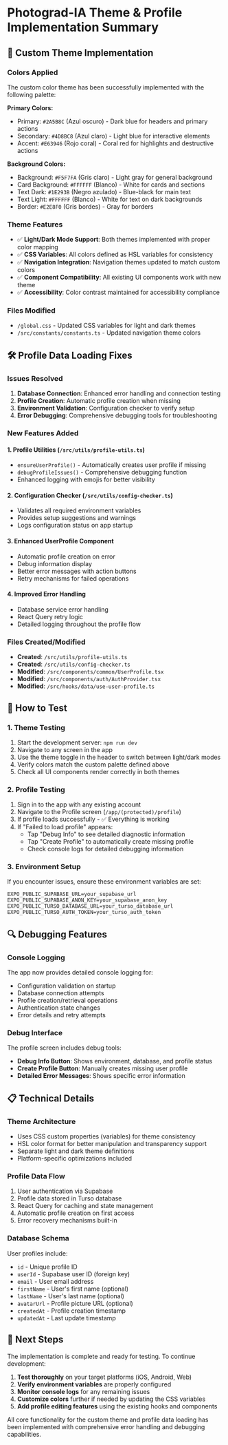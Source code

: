 # Photograd-IA Theme & Profile Implementation Summary

## 🎨 Custom Theme Implementation

### Colors Applied
The custom color theme has been successfully implemented with the following palette:

**Primary Colors:**
- Primary: `#2A5B8C` (Azul oscuro) - Dark blue for headers and primary actions
- Secondary: `#4D8BC8` (Azul claro) - Light blue for interactive elements
- Accent: `#E63946` (Rojo coral) - Coral red for highlights and destructive actions

**Background Colors:**
- Background: `#F5F7FA` (Gris claro) - Light gray for general background
- Card Background: `#FFFFFF` (Blanco) - White for cards and sections
- Text Dark: `#1E293B` (Negro azulado) - Blue-black for main text
- Text Light: `#FFFFFF` (Blanco) - White for text on dark backgrounds
- Border: `#E2E8F0` (Gris bordes) - Gray for borders

### Theme Features
- ✅ **Light/Dark Mode Support**: Both themes implemented with proper color mapping
- ✅ **CSS Variables**: All colors defined as HSL variables for consistency
- ✅ **Navigation Integration**: Navigation themes updated to match custom colors
- ✅ **Component Compatibility**: All existing UI components work with new theme
- ✅ **Accessibility**: Color contrast maintained for accessibility compliance

### Files Modified
- `/global.css` - Updated CSS variables for light and dark themes
- `/src/constants/constants.ts` - Updated navigation theme colors

## 🛠️ Profile Data Loading Fixes

### Issues Resolved
1. **Database Connection**: Enhanced error handling and connection testing
2. **Profile Creation**: Automatic profile creation when missing
3. **Environment Validation**: Configuration checker to verify setup
4. **Error Debugging**: Comprehensive debugging tools for troubleshooting

### New Features Added

#### 1. Profile Utilities (`/src/utils/profile-utils.ts`)
- `ensureUserProfile()` - Automatically creates user profile if missing
- `debugProfileIssues()` - Comprehensive debugging function
- Enhanced logging with emojis for better visibility

#### 2. Configuration Checker (`/src/utils/config-checker.ts`)
- Validates all required environment variables
- Provides setup suggestions and warnings
- Logs configuration status on app startup

#### 3. Enhanced UserProfile Component
- Automatic profile creation on error
- Debug information display
- Better error messages with action buttons
- Retry mechanisms for failed operations

#### 4. Improved Error Handling
- Database service error handling
- React Query retry logic
- Detailed logging throughout the profile flow

### Files Created/Modified
- **Created**: `/src/utils/profile-utils.ts`
- **Created**: `/src/utils/config-checker.ts`
- **Modified**: `/src/components/common/UserProfile.tsx`
- **Modified**: `/src/components/auth/AuthProvider.tsx`
- **Modified**: `/src/hooks/data/use-user-profile.ts`

## 🚀 How to Test

### 1. Theme Testing
1. Start the development server: `npm run dev`
2. Navigate to any screen in the app
3. Use the theme toggle in the header to switch between light/dark modes
4. Verify colors match the custom palette defined above
5. Check all UI components render correctly in both themes

### 2. Profile Testing
1. Sign in to the app with any existing account
2. Navigate to the Profile screen (`/app/(protected)/profile`)
3. If profile loads successfully - ✅ Everything is working
4. If "Failed to load profile" appears:
   - Tap "Debug Info" to see detailed diagnostic information
   - Tap "Create Profile" to automatically create missing profile
   - Check console logs for detailed debugging information

### 3. Environment Setup
If you encounter issues, ensure these environment variables are set:
```
EXPO_PUBLIC_SUPABASE_URL=your_supabase_url
EXPO_PUBLIC_SUPABASE_ANON_KEY=your_supabase_anon_key
EXPO_PUBLIC_TURSO_DATABASE_URL=your_turso_database_url
EXPO_PUBLIC_TURSO_AUTH_TOKEN=your_turso_auth_token
```

## 🔍 Debugging Features

### Console Logging
The app now provides detailed console logging for:
- Configuration validation on startup
- Database connection attempts
- Profile creation/retrieval operations
- Authentication state changes
- Error details and retry attempts

### Debug Interface
The profile screen includes debug tools:
- **Debug Info Button**: Shows environment, database, and profile status
- **Create Profile Button**: Manually creates missing user profile
- **Detailed Error Messages**: Shows specific error information

## 📋 Technical Details

### Theme Architecture
- Uses CSS custom properties (variables) for theme consistency
- HSL color format for better manipulation and transparency support
- Separate light and dark theme definitions
- Platform-specific optimizations included

### Profile Data Flow
1. User authentication via Supabase
2. Profile data stored in Turso database
3. React Query for caching and state management
4. Automatic profile creation on first access
5. Error recovery mechanisms built-in

### Database Schema
User profiles include:
- `id` - Unique profile ID
- `userId` - Supabase user ID (foreign key)
- `email` - User email address
- `firstName` - User's first name (optional)
- `lastName` - User's last name (optional)
- `avatarUrl` - Profile picture URL (optional)
- `createdAt` - Profile creation timestamp
- `updatedAt` - Last update timestamp

## 🎯 Next Steps

The implementation is complete and ready for testing. To continue development:

1. **Test thoroughly** on your target platforms (iOS, Android, Web)
2. **Verify environment variables** are properly configured
3. **Monitor console logs** for any remaining issues
4. **Customize colors** further if needed by updating the CSS variables
5. **Add profile editing features** using the existing hooks and components

All core functionality for the custom theme and profile data loading has been implemented with comprehensive error handling and debugging capabilities.